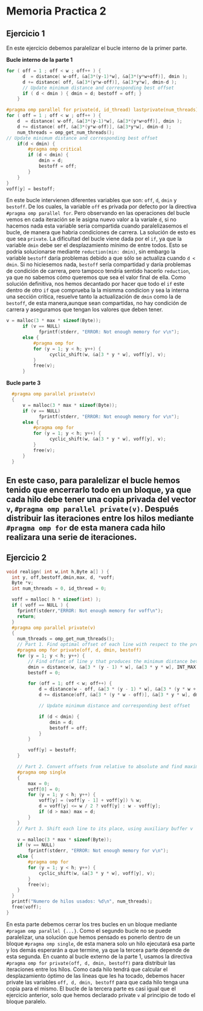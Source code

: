 # Memoria Practica 2

## Ejercicio 1
En este ejercicio debemos paralelizar el bucle interno de la primer parte. 

**Bucle interno de la parte 1**
````c
for ( off = 1 ; off < w ; off++ ) {
      d  = distance( w-off, &a[3*(y-1)*w], &a[3*(y*w+off)], dmin );
      d += distance( off, &a[3*(y*w-off)], &a[3*y*w], dmin-d );
      // Update minimum distance and corresponding best offset
      if ( d < dmin ) { dmin = d; bestoff = off; }
    }
````

```c
#pragma omp parallel for private(d, id_thread) lastprivate(num_threads)
for ( off = 1 ; off < w ; off++ ) {
    d  = distance( w-off, &a[3*(y-1)*w], &a[3*(y*w+off)], dmin );
    d += distance( off, &a[3*(y*w-off)], &a[3*y*w], dmin-d );
    num_threads = omp_get_num_threads();
// Update minimum distance and corresponding best offset
    if(d < dmin) {
        #pragma omp critical
        if (d < dmin) {
            dmin = d;
            bestoff = off;
        }
    }
}
voff[y] = bestoff;
```

En este bucle intervienen diferentes variables que son: `off`, `d`, `dmin` y `bestoff`. De los cuales, la variable `off`
es privada por defecto por la directiva `#pragma omp parallel for`. Pero observando en las operaciones del bucle vemos 
en cada iteración se le asigna nuevo valor a la variale `d`, si no hacemos nada esta variable seria compartida cuando 
paralelizasemos el bucle, de manera que habria condiciones de carrera. La solución de esto es que sea `private`.
La dificultad del bucle viene dada por el `if`, ya que la variable `dmin` debe ser el desplazamiento mínimo de entre todos. 
Esto se podría solucionarse mediante `reduction(min: dmin)`, sin embargo la variable `bestoff` daría problemas debido a
que sólo se actualiza cuando `d < dmin`. Si no hiciesemos nada, `bestoff` sería compartidad y daría problemas de condición 
de carrera, pero tampoco tendría sentido hacerlo `reduction`, ya que no sabemos cómo queremos que sea el valor final de
ella. Como solución definitiva, nos hemos decantado por hacer que todo el `if` este dentro de otro `if` que comprueba la
la mismma condicion y sea la interna una sección crítica, resuelve tanto la actualización de `dmin` como la de `bestoff`, de esta manera,aunque sean compartidas, no hay condición de carrera y 
aseguramos que tengan los valores que deben tener.

````c
v = malloc(3 * max * sizeof(Byte));
      if (v == NULL)
            fprintf(stderr, "ERROR: Not enough memory for v\n");
      else {
          #pragma omp for
          for (y = 1; y < h; y++) {
                cyclic_shift(w, &a[3 * y * w], voff[y], v);
          }
          free(v);
      }
````
**Bucle parte 3**
````c
  #pragma omp parallel private(v)
  {
      v = malloc(3 * max * sizeof(Byte));
      if (v == NULL)
            fprintf(stderr, "ERROR: Not enough memory for v\n");
      else {
          #pragma omp for
          for (y = 1; y < h; y++) {
                cyclic_shift(w, &a[3 * y * w], voff[y], v);
          }
          free(v);
      }
  }
````
En este caso, para paralelizar el bucle hemos tenido que encerrarlo todo en un bloque, ya que cada hilo debe tener una copia privada del 
vector `v`, `#pragma omp parallel private(v)`. Después distribuir las iteraciones entre los hilos mediante 
`#pragma omp for` de esta manera cada hilo realizara una serie de iteraciones.
---
## Ejercicio 2

````c
void realign( int w,int h,Byte a[] ) {
  int y, off,bestoff,dmin,max, d, *voff;
  Byte *v;
  int num_threads = 0, id_thread = 0;

  voff = malloc( h * sizeof(int) );
  if ( voff == NULL ) {
    fprintf(stderr,"ERROR: Not enough memory for voff\n");
    return;
  }
  #pragma omp parallel private(v)
  {
    num_threads = omp_get_num_threads();
    // Part 1. Find optimal offset of each line with respect to the previous line
    #pragma omp for private(off, d, dmin, bestoff)
    for (y = 1; y < h; y++) {
        // Find offset of line y that produces the minimum distance between lines y and y-1
        dmin = distance(w, &a[3 * (y - 1) * w], &a[3 * y * w], INT_MAX); // offset=0
        bestoff = 0;

        for (off = 1; off < w; off++) {
            d = distance(w - off, &a[3 * (y - 1) * w], &a[3 * (y * w + off)], dmin);
            d += distance(off, &a[3 * (y * w - off)], &a[3 * y * w], dmin - d);

            // Update minimum distance and corresponding best offset

            if (d < dmin) {
                dmin = d;
                bestoff = off;
            }
        }

        voff[y] = bestoff;
    }

    // Part 2. Convert offsets from relative to absolute and find maximum offset of any line
    #pragma omp single
    {
        max = 0;
        voff[0] = 0;
        for (y = 1; y < h; y++) {
            voff[y] = (voff[y - 1] + voff[y]) % w;
            d = voff[y] <= w / 2 ? voff[y] : w - voff[y];
            if (d > max) max = d;
        }
    }
    // Part 3. Shift each line to its place, using auxiliary buffer v

    v = malloc(3 * max * sizeof(Byte));
    if (v == NULL)
        fprintf(stderr, "ERROR: Not enough memory for v\n");
    else {
        #pragma omp for
        for (y = 1; y < h; y++) {
            cyclic_shift(w, &a[3 * y * w], voff[y], v);
        }
        free(v);
    }
  }
  printf("Numero de hilos usados: %d\n", num_threads);
  free(voff);
}
````
En esta parte debemos cerrar los tres bucles en un bloque mediante `#pragam omp parallel {...}`. Como el segundo bucle 
no se puede paralelizar, una solución que hemos pensado es ponerlo dentro de un bloque `#pragma omp single`, de esta 
manera solo un hilo ejecutará esa parte y los demás esperarán a que termine, ya que la tercera parte depende de esta 
segunda. En cuanto al bucle externo de la parte 1, usamos la directiva `#pragma omp for private(off, d, dmin, bestoff)` 
para distribuir las iteraciones entre los hilos. Como cada hilo tendrá que calcular el desplazamiento óptimo de las 
lineas que les ha tocado, debemos hacer private las variables `off, d, dmin, bestoff` para que cada hilo tenga una copia
para el mismo. El bucle de la tercera parte es casi igual que el ejercicio anterior, solo que hemos declarado private `v`
al principio de todo el bloque paralelo.
